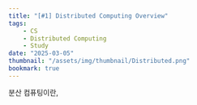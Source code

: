 ```yaml
---
title: "[#1] Distributed Computing Overview"
tags:
    - CS
    - Distributed Computing
    - Study
date: "2025-03-05"
thumbnail: "/assets/img/thumbnail/Distributed.png"
bookmark: true
---
```


분산 컴퓨팅이란,